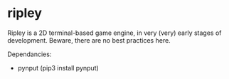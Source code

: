 # ripley
Ripley is a 2D terminal-based game engine, in very (very) early stages of development. 
Beware, there are no best practices here.

Dependancies:
  - pynput (pip3 install pynput)
